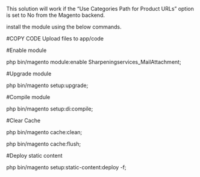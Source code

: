 This solution will work if the “Use Categories Path for Product URLs” option is set to No from the Magento backend. 

install the module using the below commands.

#COPY CODE
Upload files to app/code

#Enable module 

php bin/magento module:enable Sharpeningservices_MailAttachment;

#Upgrade module 

php bin/magento setup:upgrade;


#Compile module 

php bin/magento setup:di:compile;


#Clear Cache

php bin/magento cache:clean;

php bin/magento cache:flush;


#Deploy static content


php bin/magento setup:static-content:deploy -f;

